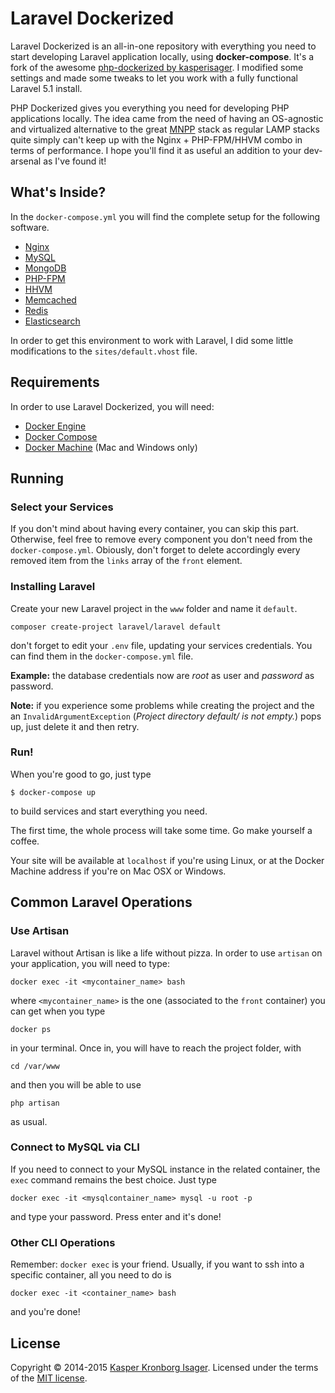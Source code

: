 # Laravel Dockerized

Laravel Dockerized is an all-in-one repository with everything you need to start developing Laravel application locally, using **docker-compose**. It's a fork of the awesome [php-dockerized by kasperisager](https://github.com/kasperisager/php-dockerized). I modified some settings and made some tweaks to let you work with a fully functional Laravel 5.1 install.

PHP Dockerized gives you everything you need for developing PHP applications locally. The idea came from the need of having an OS-agnostic and virtualized alternative to the great [MNPP](https://github.com/jyr/MNPP) stack as regular LAMP stacks quite simply can't keep up with the Nginx + PHP-FPM/HHVM combo in terms of performance. I hope you'll find it as useful an addition to your dev-arsenal as I've found it!

## What's Inside?

In the `docker-compose.yml` you will find the complete setup for the following software.

* [Nginx](http://nginx.org/)
* [MySQL](http://www.mysql.com/)
* [MongoDB](http://www.mongodb.org/)
* [PHP-FPM](http://php-fpm.org/)
* [HHVM](http://www.hhvm.com/)
* [Memcached](http://memcached.org/)
* [Redis](http://redis.io/)
* [Elasticsearch](http://www.elasticsearch.org/)

In order to get this environment to work with Laravel, I did some little modifications to the `sites/default.vhost` file.

## Requirements

In order to use Laravel Dockerized, you will need:

* [Docker Engine](https://docs.docker.com/installation/)
* [Docker Compose](https://docs.docker.com/compose/)
* [Docker Machine](https://docs.docker.com/machine/) (Mac and Windows only)

## Running

### Select your Services

If you don't mind about having every container, you can skip this part. Otherwise, feel free to remove every component you don't need from the `docker-compose.yml`. Obiously, don't forget to delete accordingly every removed item from the `links` array of the `front` element.

### Installing Laravel

Create your new Laravel project in the `www` folder and name it `default`.

	composer create-project laravel/laravel default

don't forget to edit your `.env` file, updating your services credentials. You can find them in the `docker-compose.yml` file.

**Example:** the database credentials now are *root* as user and *password* as password.

**Note:** if  you experience some problems while creating the project and the an `InvalidArgumentException` (*Project directory default/ is not empty.*) pops up, just delete it and then retry.

### Run!

When you're good to go, just type

	$ docker-compose up

to build services and start everything you need.

The first time, the whole process will take some time. Go make yourself a coffee.

Your site will be available at `localhost` if you're using Linux, or at the Docker Machine address if you're on Mac OSX or Windows.

## Common Laravel Operations

### Use Artisan

Laravel without Artisan is like a life without pizza. In order to use `artisan` on your application, you will need to type:

	docker exec -it <mycontainer_name> bash

where `<mycontainer_name>` is the one (associated to the `front` container) you can get when you type

	docker ps

in your terminal. Once in, you will have to reach the project folder, with

	cd /var/www

and then you will be able to use

	php artisan

as usual.

### Connect to MySQL via CLI

If you need to connect to your MySQL instance in the related container, the `exec` command remains the best choice. Just type

	docker exec -it <mysqlcontainer_name> mysql -u root -p

and type your password. Press enter and it's done!

### Other CLI Operations

Remember: `docker exec` is your friend. Usually, if you want to ssh into a specific container, all you need to do is

	docker exec -it <container_name> bash

and you're done!

## License

Copyright &copy; 2014-2015 [Kasper Kronborg Isager](http://github.com/kasperisager). Licensed under the terms of the [MIT license](LICENSE.md).
